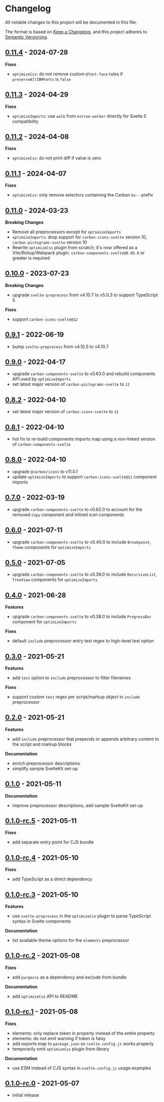 # Changelog

All notable changes to this project will be documented in this file.

The format is based on [Keep a Changelog](https://keepachangelog.com/en/1.0.0/),
and this project adheres to [Semantic Versioning](https://semver.org/spec/v2.0.0.html).

## [0.11.4](https://github.com/carbon-design-system/carbon-preprocess-svelte/releases/tag/v0.11.4) - 2024-07-28

**Fixes**

- `optimizeCss`: do not remove custom `@font-face` rules if `preserveAllIBMFonts` is `false`

## [0.11.3](https://github.com/carbon-design-system/carbon-preprocess-svelte/releases/tag/v0.11.3) - 2024-04-29

**Fixes**

- `optimizeImports`: use `walk` from `estree-walker` directly for Svelte 5 compatibility

## [0.11.2](https://github.com/carbon-design-system/carbon-preprocess-svelte/releases/tag/v0.11.2) - 2024-04-08

**Fixes**

- `optimizeCss`: do not print diff if value is zero

## [0.11.1](https://github.com/carbon-design-system/carbon-preprocess-svelte/releases/tag/v0.11.1) - 2024-04-07

**Fixes**

- `optimizeCss`: only remove selectors containing the Carbon `bx--` prefix

## [0.11.0](https://github.com/carbon-design-system/carbon-preprocess-svelte/releases/tag/v0.11.0) - 2024-03-23

**Breaking Changes**

- Remove all preprocessors except for `optimizeImports`
- `optimizeImports`: drop support for `carbon-icons-svelte` version 10, `carbon-pictograms-svelte` version 10
- Rewrite `optimizeCss` plugin from scratch; it's now offered as a Vite/Rollup/Webpack plugin. `carbon-components-svelte@0.85.0` or greater is required

## [0.10.0](https://github.com/carbon-design-system/carbon-preprocess-svelte/releases/tag/v0.10.0) - 2023-07-23

**Breaking Changes**

- upgrade `svelte-preprocess` from v4.10.7 to v5.0.3 to support TypeScript 5

**Fixes**

- support `carbon-icons-svelte@12`

## [0.9.1](https://github.com/carbon-design-system/carbon-preprocess-svelte/releases/tag/v0.9.1) - 2022-06-19

- bump `svelte-preprocess` from v4.10.5 to v4.10.7

## [0.9.0](https://github.com/carbon-design-system/carbon-preprocess-svelte/releases/tag/v0.9.0) - 2022-04-17

- upgrade `carbon-components-svelte` to v0.63.0 and rebuild components API used by `optimizeImports`
- set latest major version of `carbon-pictograms-svelte` to `12`

## [0.8.2](https://github.com/carbon-design-system/carbon-preprocess-svelte/releases/tag/v0.8.2) - 2022-04-10

- set latest major version of `carbon-icons-svelte` to `11`

## [0.8.1](https://github.com/carbon-design-system/carbon-preprocess-svelte/releases/tag/v0.8.1) - 2022-04-10

- hot fix to re-build components imports map using a non-linked version of `carbon-components-svelte`

## [0.8.0](https://github.com/carbon-design-system/carbon-preprocess-svelte/releases/tag/v0.8.0) - 2022-04-10

- upgrade `@carbon/icons` to v11.0.1
- update `optimizeImports` to support `carbon-icons-svelte@11` component imports

## [0.7.0](https://github.com/carbon-design-system/carbon-preprocess-svelte/releases/tag/v0.7.0) - 2022-03-19

- upgrade `carbon-components-svelte` to v0.62.0 to account for the removed `Copy` component and inlined icon components

## [0.6.0](https://github.com/carbon-design-system/carbon-preprocess-svelte/releases/tag/v0.6.0) - 2021-07-11

- upgrade `carbon-components-svelte` to v0.40.0 to include `Breakpoint`, `Theme` components for `optimizeImports`

## [0.5.0](https://github.com/carbon-design-system/carbon-preprocess-svelte/releases/tag/v0.5.0) - 2021-07-05

- upgrade `carbon-components-svelte` to v0.39.0 to include `RecursiveList`, `TreeView` components for `optimizeImports`

## [0.4.0](https://github.com/carbon-design-system/carbon-preprocess-svelte/releases/tag/v0.4.0) - 2021-06-28

**Features**

- upgrade `carbon-components-svelte` to v0.38.0 to include `ProgressBar` component for `optimizeImports`

**Fixes**

- default `include` preprocessor entry test regex to high-level test option

## [0.3.0](https://github.com/carbon-design-system/carbon-preprocess-svelte/releases/tag/v0.3.0) - 2021-05-21

**Features**

- add `test` option to `include` preprocessor to filter filenames

**Fixes**

- support custom `test` regex per script/markup object in `include` preprocessor

## [0.2.0](https://github.com/carbon-design-system/carbon-preprocess-svelte/releases/tag/v0.2.0) - 2021-05-21

**Features**

- add `include` preprocessor that prepends or appends arbitrary content to the script and markup blocks

**Documentation**

- enrich preprocessor descriptions
- simplify sample SvelteKit set-up

## [0.1.0](https://github.com/carbon-design-system/carbon-preprocess-svelte/releases/tag/v0.1.0) - 2021-05-11

**Documentation**

- improve preprocessor descriptions, add sample SvelteKit set-up

## [0.1.0-rc.5](https://github.com/carbon-design-system/carbon-preprocess-svelte/releases/tag/v0.1.0-rc.5) - 2021-05-11

**Fixes**

- add separate entry point for CJS bundle

## [0.1.0-rc.4](https://github.com/carbon-design-system/carbon-preprocess-svelte/releases/tag/v0.1.0-rc.4) - 2021-05-10

**Fixes**

- add TypeScript as a direct dependency

## [0.1.0-rc.3](https://github.com/carbon-design-system/carbon-preprocess-svelte/releases/tag/v0.1.0-rc.3) - 2021-05-10

**Features**

- use `svelte-preprocess` in the `optimizeCss` plugin to parse TypeScript syntax in Svelte components

**Documentation**

- list available theme options for the `elements` preprocessor

## [0.1.0-rc.2](https://github.com/carbon-design-system/carbon-preprocess-svelte/releases/tag/v0.1.0-rc.2) - 2021-05-08

**Fixes**

- add `purgecss` as a dependency and exclude from bundle

**Documentation**

- add `optimizeCss` API to README

## [0.1.0-rc.1](https://github.com/carbon-design-system/carbon-preprocess-svelte/releases/tag/v0.1.0-rc.1) - 2021-05-08

**Fixes**

- elements: only replace token in property instead of the entire property
- elements: do not emit warning if token is falsy
- add exports map to `package.json` so `svelte.config.js` works properly
- temporarily omit `optimizeCss` plugin from library

**Documentation**

- use ESM instead of CJS syntax in `svelte.config.js` usage examples

## [0.1.0-rc.0](https://github.com/carbon-design-system/carbon-preprocess-svelte/releases/tag/v0.1.0-rc.0) - 2021-05-07

- initial release
